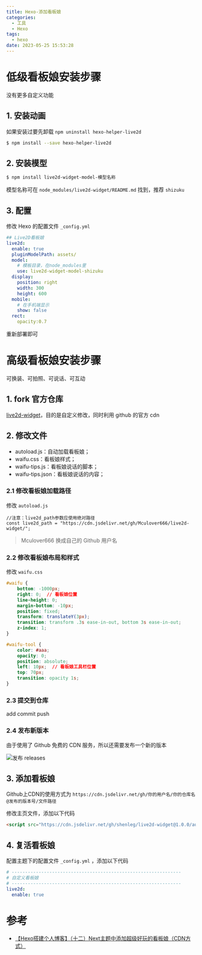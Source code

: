 ```yaml
---
title: Hexo-添加看板娘
categories:
  - 工具
  - Hexo
tags:
  - hexo
date: 2023-05-25 15:53:28
---
```


# 低级看板娘安装步骤

没有更多自定义功能

## 1. 安装动画

如果安装过要先卸载 `npm uninstall hexo-helper-live2d`

```bash
$ npm install --save hexo-helper-live2d
```

## 2. 安装模型

```bash
$ npm install live2d-widget-model-模型名称
```

模型名称可在 `node_modules/live2d-widget/README.md` 找到，推荐 `shizuku`

## 3. 配置

修改 Hexo 的配置文件 `_config.yml`

```yaml
## Live2D看板娘
live2d:
  enable: true
  pluginModelPath: assets/
  model:
    # 模板目录，在node_modules里
    use: live2d-widget-model-shizuku  
  display:
    position: right
    width: 300 
    height: 600
  mobile:
    # 在手机端显示
    show: false   
  rect:
    opacity:0.7
```

重新部署即可



# 高级看板娘安装步骤

可换装、可拍照、可说话、可互动

## 1. fork 官方仓库

[live2d-widget](https://github.com/stevenjoezhang/live2d-widget)，目的是自定义修改，同时利用 github 的官方 cdn

## 2. 修改文件

- autoload.js：自动加载看板娘；
- waifu.css：看板娘样式；
- waifu-tips.js：看板娘说话的脚本；
- waifu-tips.json：看板娘说话的内容；

### 2.1 修改看板娘加载路径

修改 `autoload.js`

```
//注意：live2d_path参数应使用绝对路径
const live2d_path = "https://cdn.jsdelivr.net/gh/Mculover666/live2d-widget/";
```

> Mculover666 换成自己的 Github 用户名

### 2.2 修改看板娘布局和样式

修改 `waifu.css`

```css
#waifu {
	bottom: -1000px;
	right: 0;  // 看板娘位置
	line-height: 0;
	margin-bottom: -10px;
	position: fixed;
	transform: translateY(3px);
	transition: transform .3s ease-in-out, bottom 3s ease-in-out;
	z-index: 1;
}

#waifu-tool {
	color: #aaa;
	opacity: 0;
	position: absolute;
	left: 10px;  // 看板娘工具栏位置
	top: 70px;
	transition: opacity 1s;
}
```

### 2.3 提交到仓库

add commit push

### 2.4 发布新版本

由于使用了 Github 免费的 CDN 服务，所以还需要发布一个新的版本

![发布 releases ](https://cdn.myshenle.top/images/202305251741064.png)

## 3. 添加看板娘

Github上CDN的使用方式为
`https://cdn.jsdelivr.net/gh/你的用户名/你的仓库名@发布的版本号/文件路径`

修改主页文件，添加以下代码

```html
<script src="https://cdn.jsdelivr.net/gh/shenleg/live2d-widget@1.0.0/autoload.js"></script>
```

## 4. 复活看板娘

配置主题下的配置文件 `_config.yml` ，添加以下代码

```yaml
# ---------------------------------------------------------------
# 自定义看板娘
# ---------------------------------------------------------------
live2d:
  enable: true
```



# 参考

* [【Hexo搭建个人博客】（十二）Next主题中添加超级好玩的看板娘（CDN方式）](https://blog.51cto.com/u_13640625/3032364)
